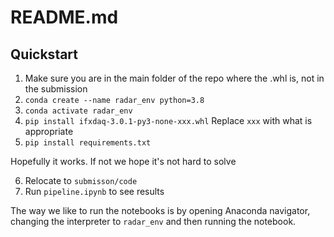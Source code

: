 # README.md

## Quickstart
1. Make sure you are in the main folder of the repo where the .whl is, not in the submission
2. ```conda create --name radar_env python=3.8```
3. ```conda activate radar_env```
4. ```pip install ifxdaq-3.0.1-py3-none-xxx.whl``` Replace `xxx` with what is appropriate
5. ```pip install requirements.txt```

Hopefully it works. If not we hope it's not hard to solve

6. Relocate to ```submisson/code```
7. Run ```pipeline.ipynb``` to see results

The way we like to run the notebooks is by opening Anaconda navigator, changing the interpreter to `radar_env` and then running the notebook. 
